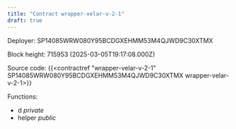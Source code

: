 ```yaml
---
title: "Contract wrapper-velar-v-2-1"
draft: true
---
```

Deployer: SP14085WRW080Y95BCDGXEHMM53M4QJWD9C30XTMX


 



Block height: 715953 (2025-03-05T19:17:08.000Z)

Source code: {{<contractref "wrapper-velar-v-2-1" SP14085WRW080Y95BCDGXEHMM53M4QJWD9C30XTMX wrapper-velar-v-2-1>}}

Functions:

* d _private_
* helper _public_
